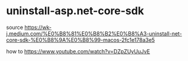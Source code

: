 # uninstall-asp.net-core-sdk

source
https://wk-j.medium.com/%E0%B8%81%E0%B8%B2%E0%B8%A3-uninstall-net-core-sdk-%E0%B8%9A%E0%B8%99-macos-2fc1e178a3e5

how to
https://www.youtube.com/watch?v=DZpZUyUuJvE
